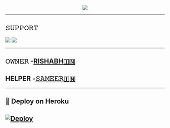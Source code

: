 <p align="center">
  <img src="https://telegra.ph/file/1aa05b6f356b259e7a0d6.jpg">
</p>




-------------------------------------------------

## 𝚂𝚄𝙿𝙿𝙾𝚁𝚃 
                          
<a href="https://t.me/lucysuppor"><img src="https://img.shields.io/badge/Join-SUPPORT%20GROUP-red.svg?logo=Telegram"></a>
<a href="https://t.me/lucysuppor"><img src="https://img.shields.io/badge/Join-SUPPORT%20CHANNEL-red.svg?logo=Telegram"></a>

-------------------------------------------------
## 𝙾𝚆𝙽𝙴𝚁 -[RISHABH🇮🇳](https://t.me/Mafiarishabh)

## HELPER -[𝚂𝙰𝙼𝙴𝙴𝚁🇮🇳](https://t.me/OFFICIAL_SAMEER)
-------------------------------------------------

## 🚀 Deploy on Heroku 
[![Deploy](https://www.herokucdn.com/deploy/button.svg)](https://heroku.com/deploy?template=https://github.com/DEADLY-FIGHTERS/DEADLY-SPAM-BOT-2.0)
------------------------------------------------

